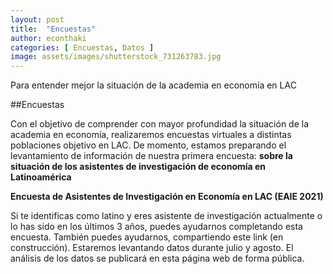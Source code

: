 ```yaml
---
layout: post
title:  "Encuestas"
author: econthaki
categories: [ Encuestas, Datos ]
image: assets/images/shutterstock_731263783.jpg
---
```


Para entender mejor la situación de la academia en economía en LAC

##Encuestas

Con el objetivo de comprender con mayor profundidad la situación de la academia en economía, realizaremos encuestas virtuales a distintas poblaciones objetivo en LAC. De momento, estamos preparando el levantamiento de información de nuestra primera encuesta: **sobre la situación de los asistentes de investigación de economía en Latinoamérica**

**Encuesta de Asistentes de Investigación en Economía en LAC (EAIE 2021)**

Si te identificas como latino y eres asistente de investigación actualmente o lo has sido en los últimos 3 años, puedes ayudarnos completando esta encuesta. También puedes ayudarnos, compartiendo este link (en construcción). Estaremos levantando datos durante julio y agosto. El análisis de los datos se publicará en esta página web de forma pública.

